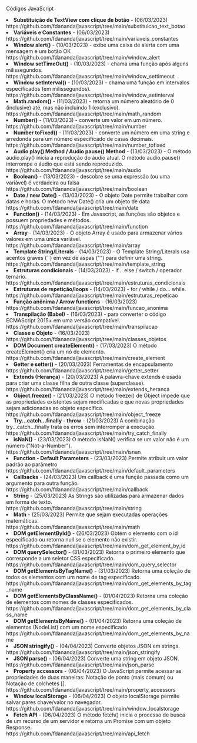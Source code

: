 Códigos JavaScript
<li><b>Substituição de TextView com clique de botão</b> - (06/03/2023)<br>https://github.com/fdananda/javascript/tree/main/substituicao_text_botao</li>
<li><b>Variáveis e Constantes</b> - (06/03/2023)<br>https://github.com/fdananda/javascript/tree/main/variaveis_constantes</li>
<li><b>Window alert()</b> - (10/03/2023) -  exibe uma caixa de alerta com uma mensagem e um botão OK<br>https://github.com/fdananda/javascript/tree/main/window_alert</li>
<li><b>Window setTimeOut()</b> - (10/03/2023) - chama uma função após alguns milissegundos.<br>https://github.com/fdananda/javascript/tree/main/window_settimeout</li>
<li><b>Window setInterval()</b> - (10/03/2023) - chama uma função em intervalos especificados (em milissegundos).<br>https://github.com/fdananda/javascript/tree/main/window_setinterval</li>
<li><b>Math.random()</b> - (11/03/2023) - retorna um número aleatório de 0 (inclusive) até, mas não incluindo 1 (exclusivo).<br>https://github.com/fdananda/javascript/tree/main/math_random</li>
<li><b>Number()</b> - (11/03/2023) - converte um valor em um número.<br>https://github.com/fdananda/javascript/tree/main/number</li>
<li><b>Number toFixed()</b> - (11/03/2023) -  converte um número em uma string e arredonda para um número especificado de casas decimais.<br>https://github.com/fdananda/javascript/tree/main/number_tofixed</li>
<li><b>Audio play() Method / Audio pause() Method</b> - (13/03/2023) -  O método audio.play() inicia a reprodução do áudio atual. O método audio.pause() interrompe o áudio que está sendo reproduzido.<br>https://github.com/fdananda/javascript/tree/main/audio</li>
<li><b>Boolean()</b> - (13/03/2023) - descobre se uma expressão (ou uma variável) é verdadeira ou falsa<br>https://github.com/fdananda/javascript/tree/main/boolean</li>
<li><b>Date / new Date()</b> - (13/03/2023) - O objeto Date permite trabalhar com datas e horas. O método new Date() cria um objeto de data <br>https://github.com/fdananda/javascript/tree/main/date</li>
<li><b>Function()</b> - (14/03/2023) - Em Javascript, as funções são objetos e possuem propriedades e métodos.<br>https://github.com/fdananda/javascript/tree/main/function</li>
<li><b>Array</b> - (14/03/2023) - O objeto Array é usado para armazenar vários valores em uma única variável.<br>https://github.com/fdananda/javascript/tree/main/array</li>
<li><b>Template String/Literals</b> - (14/03/2023) - O Template String/Literals usa acentos graves (``) em vez de aspas ("") para definir uma string.<br>https://github.com/fdananda/javascript/tree/main/template_string</li>
<li><b>Estruturas condicionais</b> - (14/03/2023) - if... else / switch / operador ternário.<br>https://github.com/fdananda/javascript/tree/main/estruturas_condicionais</li>
<li><b>Estruturas de repetição/loops</b> - (14/03/2023) - for / while / do... while.<br>https://github.com/fdananda/javascript/tree/main/estruturas_repeticao</li>
<li><b>Função anônima / Arrow functions</b> - (16/03/2023)<br>https://github.com/fdananda/javascript/tree/main/funcao_anonima</li>
<li><b>Transpilação (Babel)</b> - (16/03/2023) - para converter o código ECMAScript 2015+ em uma versão compatível. <br>https://github.com/fdananda/javascript/tree/main/transpilacao</li>
<li><b>Classe e Objeto</b> - (16/03/2023) <br>https://github.com/fdananda/javascript/tree/main/classes_objetos</li>
<li><b>DOM Document createElement()</b> - (17/03/2023) O método createElement() cria um nó de elemento. <br>https://github.com/fdananda/javascript/tree/main/create_element</li>
<li><b>Getter e setter()</b> - (20/03/2023) Ferramentas de encapsulamento <br>https://github.com/fdananda/javascript/tree/main/getter_setter</li>
<li><b>Extends (Herança)</b> - (20/03/2023) A palavra-chave extends é usada para criar uma classe filha de outra classe (superclasse).  <br>https://github.com/fdananda/javascript/tree/main/extends_heranca</li>
<li><b>Object.freeze()</b> - (21/03/2023) O método freeze() de Object impede que as propriedades existentes sejam modificadas e que novas propriedades sejam adicionadas ao objeto específico.<br>https://github.com/fdananda/javascript/tree/main/object_freeze</li>
<li><b>Try...catch...finally - throw</b> - (21/03/2023) A combinação try...catch...finally trata os erros sem interromper a execução. <br>https://github.com/fdananda/javascript/tree/main/try_catch_finally</li>
<li><b>isNaN()</b> - (23/03/2023) O método isNaN() verifica se um valor não é um número ("Not-a-Number"). <br>https://github.com/fdananda/javascript/tree/main/isnan</li>
<li><b>Function - Default Parameters</b> - (23/03/2023) Permite atribuir um valor padrão ao parâmetro <br>https://github.com/fdananda/javascript/tree/main/default_parameters</li>
<li><b>Callbacks</b> - (24/03/2023) Um callback é uma função passada como um argumento para outra função.<br>https://github.com/fdananda/javascript/tree/main/callback</li>
<li><b>String</b> - (25/03/2023) As Strings são utilizadas para armazenar dados em forma de texto.<br>https://github.com/fdananda/javascript/tree/main/string</li>
<li><b>Math</b> - (25/03/2023) Permite que sejam executadas operações matemáticas.<br>https://github.com/fdananda/javascript/tree/main/math</li>
<li><b>DOM getElementById()</b> - (26/03/2023) Obtém o elemento com o id especificado ou retorna null se o elemento não existir.<br>https://github.com/fdananda/javascript/tree/main/dom_get_element_by_id</li>
<li><b>DOM querySelector()</b> - (31/03/2023) Retorna o primeiro elemento que corresponde a um seletor CSS especificado.<br>https://github.com/fdananda/javascript/tree/main/dom_query_selector</li>
<li><b>DOM getElementsByTagName()</b> - (31/03/2023) Retorna uma coleção de todos os elementos com um nome de tag especificado.<br>https://github.com/fdananda/javascript/tree/main/dom_get_elements_by_tag_name</li>
<li><b>DOM getElementsByClassName()</b> - (01/04/2023) Retorna uma coleção de elementos com nomes de classes especificados.<br>https://github.com/fdananda/javascript/tree/main/dom_get_elements_by_class_name</li>
<li><b>DOM getElementsByName()</b> - (01/04/2023) Retorna uma coleção de elementos (NodeList) com um nome especificado<br>https://github.com/fdananda/javascript/tree/main/dom_get_elements_by_name</li>
<li><b>JSON stringify()</b> - (04/04/2023) Converte objetos JSON em strings.<br>https://github.com/fdananda/javascript/tree/main/json_stringify</li>
<li><b>JSON parse()</b> - (06/04/2023) Converte uma string em objeto JSON.<br>https://github.com/fdananda/javascript/tree/main/json_parse</li>
<li><b>Property accessors</b> - (06/04/2023) O JavaScript permite acessar as propriedades de duas maneiras: Notação de ponto (mais comum) ou Notação de colchetes [].<br>https://github.com/fdananda/javascript/tree/main/property_accessors</li>
<li><b>Window localStorage</b> - (06/04/2023) O objeto localStorage permite salvar pares chave/valor no navegador.<br>https://github.com/fdananda/javascript/tree/main/window_localstorage</li>
<li><b>Fetch API</b> - (06/04/2023) O método fetch() inicia o processo de busca de um recurso de um servidor e retorna um Promise com um objeto Response.<br>https://github.com/fdananda/javascript/tree/main/api_fetch</li>
